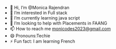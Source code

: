 - 👋 Hi, I’m @Monica Rajendran
- 👀 I’m interested in  Full stack 
- 🌱 I’m currently learning java script
- 💞️ I’m looking to help with Placements in FAANG
- 📫 How to reach me monicodes2023@gmail.com
- 😄 Pronouns:Techie
- ⚡ Fun fact: I am learning French

<!---
Moni242667/Moni242667 is a ✨ special ✨ repository because its `README.md` (this file) appears on your GitHub profile.
You can click the Preview link to take a look at your changes.
--->
